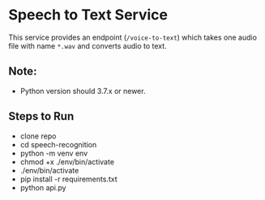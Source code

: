# Speech to Text Service

This service provides an endpoint (`/voice-to-text`) which takes one audio file with name `*.wav` and converts audio to text.

## Note:
* Python version should 3.7.x or newer.

## Steps to Run
* clone repo
* cd speech-recognition
* python -m venv env
* chmod +x ./env/bin/activate
* ./env/bin/activate
* pip install -r requirements.txt
* python api.py